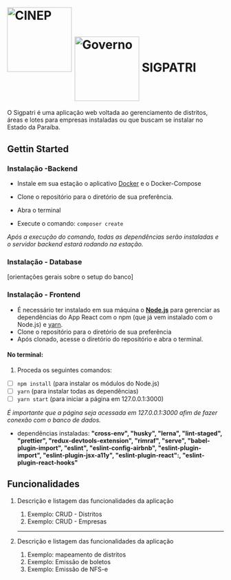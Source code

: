 <h1>
    <img alt="CINEP" title="#SIGPATRI" src="https://otimize-edoc.s3.amazonaws.com/edoc_516/logo_cinep.png" width="150px" heigth="50px" /> <img alt="Governo" title="Paraiba" src="https://paraiba.pb.gov.br/++theme++paraiba2019/images/LogoSite.svg" width="150px"
    <h1 align="center"> SIGPATRI </h1>
</h1>


O Sigpatri é uma aplicação web voltada ao gerenciamento de distritos, áreas e lotes para empresas instaladas ou que buscam se instalar no Estado da Paraíba.

## Gettin Started

### Instalação -Backend

- Instale em sua estação o aplicativo [Docker](https://www.docker.com/) e o Docker-Compose

- Clone o repositório para o diretório de sua preferência.
- Abra o terminal
- Execute o comando: `composer create`

*Após a execução do comando, todas as dependências serão instaladas e o servidor backend estará rodando na estação.*

### Instalação - Database

[orientações gerais sobre o setup do banco]

### Instalação - Frontend

-   É necessário ter instalado em sua máquina o **[Node.js](https://nodejs.org/en/)** para gerenciar as dependências do App React com o npm (que já vem instalado com o Node.js) e [yarn](https://classic.yarnpkg.com/en/docs/install#alternatives-stable).
-   Clone o repositório para o diretório de sua preferência
- Após clonado, acesse o diretório do repositório e abra o terminal.

#### No terminal:
 1. Proceda os seguintes comandos:
 - [ ] `npm install` (para instalar os módulos do Node.js) 
 - [ ] `yarn` (para instalar todas as dependências) 
 - [ ] `yarn start` (para iniciar a página em 127.0.0.1:3000)
 
 *É importante que a página seja acessada em 127.0.0.1:3000 afim de fazer conexão com o banco de dados.*
 
-   dependências instaladas:
   **"cross-env", "husky", "lerna", "lint-staged", "prettier", "redux-devtools-extension", "rimraf", "serve", "babel-plugin-import", "eslint", "eslint-config-airbnb", "eslint-plugin-import", "eslint-plugin-jsx-a11y", "eslint-plugin-react":, "eslint-plugin-react-hooks"**
## Funcionalidades

1.  Descrição e listagem das funcionalidades da aplicação

    1.  Exemplo: CRUD - Distritos
    2.  Exemplo: CRUD - Empresas

    ***

2.  Descrição e listagem das funcionalidades da aplicação

    1.  Exemplo: mapeamento de distritos
    2.  Exemplo: Emissão de boletos
    3.  Exemplo: Emissão de NFS-e
